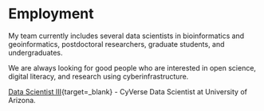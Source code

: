 # Employment

My team currently includes several data scientists in bioinformatics and geoinformatics, postdoctoral researchers, graduate students, and undergraduates.

We are always looking for good people who are interested in open science, digital literacy, and research using cyberinfrastructure.

[Data Scientist III](https://arizona.csod.com/ux/ats/careersite/4/home/requisition/8763?c=arizona){target=_blank} - CyVerse Data Scientist at University of Arizona.
